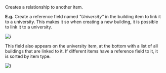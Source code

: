 Creates a relationship to another item.

**E.g.** Create a reference field named *"University"* in the building item to link it to a university. This makes it so when creating a new building, it is possible to link it to a university.

![i](assets/data/ref_building.png)

This field also appears on the university item, at the bottom with a list of all buildings that are linked to it. If different items have a reference field to it, it is sorted by item type.

![i](assets/data/ref_uni.png)
